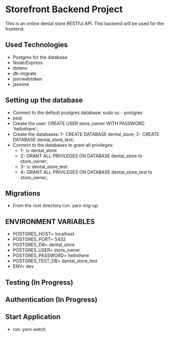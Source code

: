 # Storefront Backend Project
This is an online dental store RESTful API. This backend will be used for the frontend.

## Used Technologies
- Postgres for the database
- Node/Express
- dotenv
- db-migrate
- jsonwebtoken
- jasmine 

## Setting up the database

- Connect to the default postgres database: sudo su - postgres
- psql
- Create the user: CREATE USER store_owner WITH PASSWORD 'hellothere';
- Create the databases: 1- CREATE DATABASE dental_store; 2- CREATE DATABASE dental_store_test;
- Connect to the databases to grant all privileges: 
   * 1- \c dental_store 
   * 2- GRANT ALL PRIVILEGES ON DATABASE dental_store to store_owner; 
   * 3- \c dental_store_test 
   * 4- GRANT ALL PRIVILEGES ON DATABASE dental_store_test to store_owner;

## Migrations 
- From the root directory run:  yarn mig-up


## ENVIRONMENT VARIABLES

- POSTGRES_HOST= localhost
- POSTGRES_PORT= 5432
- POSTGRES_DB= dental_store
- POSTGRES_USER= store_owner
- POSTGRES_PASSWORD= hellothere
- POSTGRES_TEST_DB= dental_store_test
- ENV= dev

## Testing (In Progress)



## Authentication (In Progress)


## Start Application

- run: yarn watch